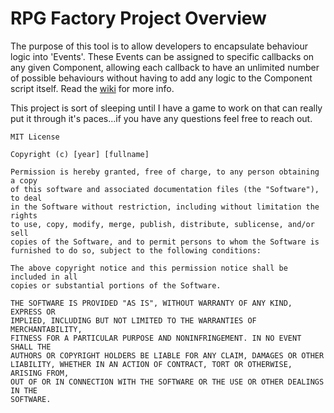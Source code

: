 # RPG Factory Project Overview
The purpose of this tool is to allow developers to encapsulate behaviour logic into 'Events'. These Events can be assigned to specific callbacks on any given Component, allowing each callback to have an unlimited number of possible behaviours without having to add any logic to the Component script itself. Read the [wiki](https://github.com/kmbeck/rpg-factory/wiki) for more info.

This project is sort of sleeping until I have a game to work on that can really put it through it's paces...if you have any questions feel free to reach out.

```
MIT License

Copyright (c) [year] [fullname]

Permission is hereby granted, free of charge, to any person obtaining a copy
of this software and associated documentation files (the "Software"), to deal
in the Software without restriction, including without limitation the rights
to use, copy, modify, merge, publish, distribute, sublicense, and/or sell
copies of the Software, and to permit persons to whom the Software is
furnished to do so, subject to the following conditions:

The above copyright notice and this permission notice shall be included in all
copies or substantial portions of the Software.

THE SOFTWARE IS PROVIDED "AS IS", WITHOUT WARRANTY OF ANY KIND, EXPRESS OR
IMPLIED, INCLUDING BUT NOT LIMITED TO THE WARRANTIES OF MERCHANTABILITY,
FITNESS FOR A PARTICULAR PURPOSE AND NONINFRINGEMENT. IN NO EVENT SHALL THE
AUTHORS OR COPYRIGHT HOLDERS BE LIABLE FOR ANY CLAIM, DAMAGES OR OTHER
LIABILITY, WHETHER IN AN ACTION OF CONTRACT, TORT OR OTHERWISE, ARISING FROM,
OUT OF OR IN CONNECTION WITH THE SOFTWARE OR THE USE OR OTHER DEALINGS IN THE
SOFTWARE.
```
